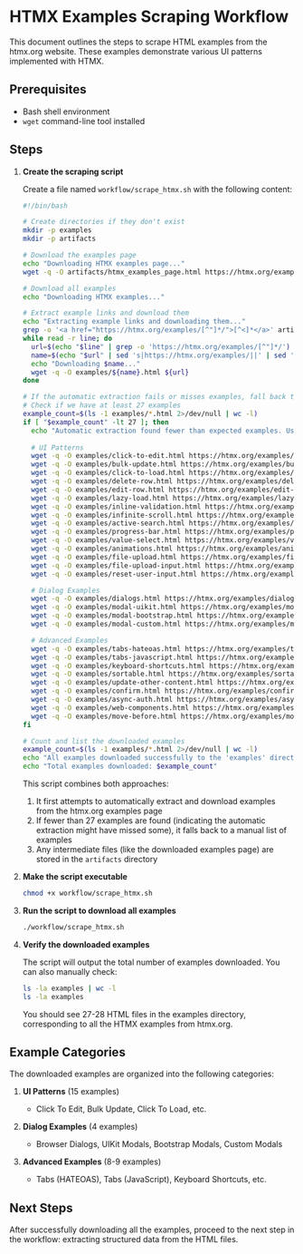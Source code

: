 # HTMX Examples Scraping Workflow

This document outlines the steps to scrape HTML examples from the htmx.org website. These examples demonstrate various UI patterns implemented with HTMX.

## Prerequisites

- Bash shell environment
- `wget` command-line tool installed

## Steps

1. **Create the scraping script**

   Create a file named `workflow/scrape_htmx.sh` with the following content:

   ```bash
   #!/bin/bash

   # Create directories if they don't exist
   mkdir -p examples
   mkdir -p artifacts

   # Download the examples page
   echo "Downloading HTMX examples page..."
   wget -q -O artifacts/htmx_examples_page.html https://htmx.org/examples/

   # Download all examples
   echo "Downloading HTMX examples..."

   # Extract example links and download them
   echo "Extracting example links and downloading them..."
   grep -o '<a href="https://htmx.org/examples/[^"]*/">[^<]*</a>' artifacts/htmx_examples_page.html | 
   while read -r line; do
     url=$(echo "$line" | grep -o 'https://htmx.org/examples/[^"]*/')
     name=$(echo "$url" | sed 's|https://htmx.org/examples/||' | sed 's|/$||')
     echo "Downloading $name..."
     wget -q -O examples/${name}.html ${url}
   done

   # If the automatic extraction fails or misses examples, fall back to the manual list
   # Check if we have at least 27 examples
   example_count=$(ls -1 examples/*.html 2>/dev/null | wc -l)
   if [ "$example_count" -lt 27 ]; then
     echo "Automatic extraction found fewer than expected examples. Using manual list as fallback..."
     
     # UI Patterns
     wget -q -O examples/click-to-edit.html https://htmx.org/examples/click-to-edit/
     wget -q -O examples/bulk-update.html https://htmx.org/examples/bulk-update/
     wget -q -O examples/click-to-load.html https://htmx.org/examples/click-to-load/
     wget -q -O examples/delete-row.html https://htmx.org/examples/delete-row/
     wget -q -O examples/edit-row.html https://htmx.org/examples/edit-row/
     wget -q -O examples/lazy-load.html https://htmx.org/examples/lazy-load/
     wget -q -O examples/inline-validation.html https://htmx.org/examples/inline-validation/
     wget -q -O examples/infinite-scroll.html https://htmx.org/examples/infinite-scroll/
     wget -q -O examples/active-search.html https://htmx.org/examples/active-search/
     wget -q -O examples/progress-bar.html https://htmx.org/examples/progress-bar/
     wget -q -O examples/value-select.html https://htmx.org/examples/value-select/
     wget -q -O examples/animations.html https://htmx.org/examples/animations/
     wget -q -O examples/file-upload.html https://htmx.org/examples/file-upload/
     wget -q -O examples/file-upload-input.html https://htmx.org/examples/file-upload-input/
     wget -q -O examples/reset-user-input.html https://htmx.org/examples/reset-user-input/

     # Dialog Examples
     wget -q -O examples/dialogs.html https://htmx.org/examples/dialogs/
     wget -q -O examples/modal-uikit.html https://htmx.org/examples/modal-uikit/
     wget -q -O examples/modal-bootstrap.html https://htmx.org/examples/modal-bootstrap/
     wget -q -O examples/modal-custom.html https://htmx.org/examples/modal-custom/

     # Advanced Examples
     wget -q -O examples/tabs-hateoas.html https://htmx.org/examples/tabs-hateoas/
     wget -q -O examples/tabs-javascript.html https://htmx.org/examples/tabs-javascript/
     wget -q -O examples/keyboard-shortcuts.html https://htmx.org/examples/keyboard-shortcuts/
     wget -q -O examples/sortable.html https://htmx.org/examples/sortable/
     wget -q -O examples/update-other-content.html https://htmx.org/examples/update-other-content/
     wget -q -O examples/confirm.html https://htmx.org/examples/confirm/
     wget -q -O examples/async-auth.html https://htmx.org/examples/async-auth/
     wget -q -O examples/web-components.html https://htmx.org/examples/web-components/
     wget -q -O examples/move-before.html https://htmx.org/examples/move-before/
   fi

   # Count and list the downloaded examples
   example_count=$(ls -1 examples/*.html 2>/dev/null | wc -l)
   echo "All examples downloaded successfully to the 'examples' directory."
   echo "Total examples downloaded: $example_count"
   ```

   This script combines both approaches:
   
   1. It first attempts to automatically extract and download examples from the htmx.org examples page
   2. If fewer than 27 examples are found (indicating the automatic extraction might have missed some), it falls back to a manual list of examples
   3. Any intermediate files (like the downloaded examples page) are stored in the `artifacts` directory

2. **Make the script executable**

   ```bash
   chmod +x workflow/scrape_htmx.sh
   ```

3. **Run the script to download all examples**

   ```bash
   ./workflow/scrape_htmx.sh
   ```

4. **Verify the downloaded examples**

   The script will output the total number of examples downloaded. You can also manually check:

   ```bash
   ls -la examples | wc -l
   ls -la examples
   ```

   You should see 27-28 HTML files in the examples directory, corresponding to all the HTMX examples from htmx.org.

## Example Categories

The downloaded examples are organized into the following categories:

1. **UI Patterns** (15 examples)
   - Click To Edit, Bulk Update, Click To Load, etc.

2. **Dialog Examples** (4 examples)
   - Browser Dialogs, UIKit Modals, Bootstrap Modals, Custom Modals

3. **Advanced Examples** (8-9 examples)
   - Tabs (HATEOAS), Tabs (JavaScript), Keyboard Shortcuts, etc.

## Next Steps

After successfully downloading all the examples, proceed to the next step in the workflow: extracting structured data from the HTML files.
